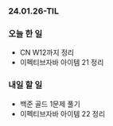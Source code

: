 ### 24.01.26-TIL
### 오늘 한 일
- CN W12까지 정리
- 이펙티브자바 아이템 21 정리

### 내일 할 일
- 백준 골드 1문제 풀기
- 이펙티브자바 아이템 22 정리
